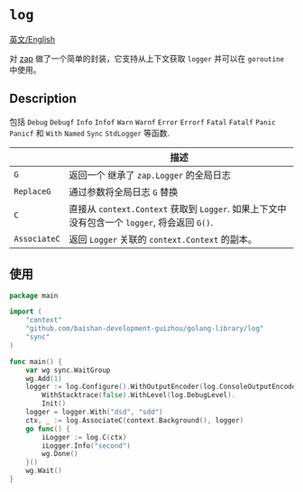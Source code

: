 # `log`

[英文/English](README.md)

对 [zap](https://github.com/uber-go/zap) 做了一个简单的封装，它支持从上下文获取 `logger` 并可以在 `goroutine` 中使用。

## Description

包括 `Debug` `Debugf` `Info` `Infof` `Warn` `Warnf` `Error` `Errorf` `Fatal` `Fatalf` `Panic` `Panicf`
和 `With` `Named` `Sync` `StdLogger`
等函数.

|      |   描述   |
|  --- | -------- |
| `G`  | 返回一个 继承了 `zap.Logger` 的全局日志 |
| `ReplaceG` | 通过参数将全局日志 `G` 替换 |
|`C` |  直接从 `context.Context` 获取到 `Logger`. 如果上下文中没有包含一个 `logger`, 将会返回 `G()`.
| `AssociateC` | 返回 `Logger` 关联的 `context.Context` 的副本。

## 使用

```go
package main

import (
	"context"
	"github.com/baishan-development-guizhou/golang-library/log"
	"sync"
)

func main() {
	var wg sync.WaitGroup
	wg.Add(1)
	logger := log.Configure().WithOutputEncoder(log.ConsoleOutputEncoder).WithCallerEncoder(log.ShortRoutineCallerEncoder).
		WithStacktrace(false).WithLevel(log.DebugLevel).
		Init()
	logger = logger.With("dsd", "sdd")
	ctx, _ := log.AssociateC(context.Background(), logger)
	go func() {
		iLogger := log.C(ctx)
		iLogger.Info("second")
		wg.Done()
	}()
	wg.Wait()
}
```
